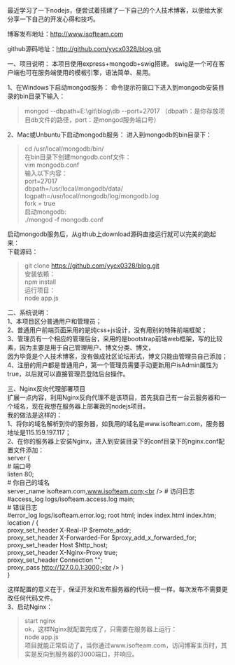 最近学习了一下nodejs，便尝试着搭建了一下自己的个人技术博客，以便给大家分享一下自己的开发心得和技巧。<br />

博客发布地址：http://www.isofteam.com<br />

github源码地址：http://github.com/yycx0328/blog.git<br />

一、项目说明： 本项目使用express+mongodb+swig搭建。 swig是一个可在客户端也可在服务端使用的模板引擎，语法简单、易用。<br />

1、在Windows下启动mongod服务： 命令提示符窗口下进入到mongodb安装目录的bin目录下输入：<br />
> mongod --dbpath=E:\git\blog\db --port=27017 （dbpath：是你存放项目db文件的路径，port：是mongod服务端口号）<br />

2、Mac或Unbuntu下启动mongodb服务： 进入到mongodb的bin目录下：<br />
> cd /usr/local/mongodb/bin/<br />
在bin目录下创建mongodb.conf文件：<br />
> vim mongodb.conf<br />
输入以下内容：<br />
port=27017<br />
dbpath=/usr/local/mongodb/data/<br />
logpath=/usr/local/mongodb/log/mongodb.log<br />
fork = true<br />
启动mongodb:<br />
> ./mongod -f mongodb.conf<br />

启动mongodb服务后，从github上download源码直接运行就可以完美的跑起来：<br />
下载源码：<br />
> git clone https://github.com/yycx0328/blog.git <br />
安装依赖： <br />
> npm install <br />
运行项目： <br />
> node app.js<br />

二、系统说明：<br />
1、本项目区分普通用户和管理员；<br />
2、普通用户前端页面采用的是纯css+js设计，没有用别的特殊前端框架；<br />
3、管理员有一个相应的管理后台，采用的是bootstrap前端web框架，写的比较素，因为主要是用于自己管理用户、博文分类、博文，<br />
因为毕竟是个人技术博客，没有做成社区论坛形式，博文只能由管理员自己添加；<br />
4、注册的用户都是普通用户，第一个管理员需要手动更新用户isAdmin属性为true，以后就可以直接管理员登陆后台操作。<br />

三、Nginx反向代理部署项目<br />
扩展一点内容，利用Nginx反向代理不是该项目，首先我自己有一台云服务器和一个域名，现在我想在服务器上部署我的nodejs项目。<br />
我的做法是这样的：<br />
1、将你的域名解析到你的服务器，如我用的域名是www.isofteam.com，服务器地址是115.159.197.117；<br />
2、在你的服务器上安装Nginx，进入到安装目录下的conf目录下的nginx.conf配置文件添加：<br />
server {<br />
     # 端口号<br />
     listen 80;<br />
     # 你自己的域名<br />
     server_name isofteam.com,www.isofteam.com;<br />
     # 访问日志<br />
     #access_log logs/isofteam.access.log main;<br />
     # 错误日志<br />
     #error_log logs/isofteam.error.log; root html; index index.html index.htm;<br />
     location / {<br />
        proxy_set_header   X-Real-IP        $remote_addr;<br />
        proxy_set_header   X-Forwarded-For  $proxy_add_x_forwarded_for;<br />
        proxy_set_header   Host             $http_host;<br />
        proxy_set_header   X-Nginx-Proxy    true;<br />
        proxy_set_header   Connection       "";<br />
        proxy_pass  http://127.0.0.1:3000;<br />
     }<br />
}<br />

这样配置的意义在于，保证开发和发布服务器的代码一模一样，每次发布不需要更改任何代码文件。<br />
3、启动Nginx：<br />
> start nginx<br />
ok，这样Nginx就配置完成了，只需要在服务器上运行：<br />
> node app.js<br />
项目就能正常启动了，当你通过www.isofteam.com，访问博客主页时，其实是反向到服务器的3000端口，并响应。<br />